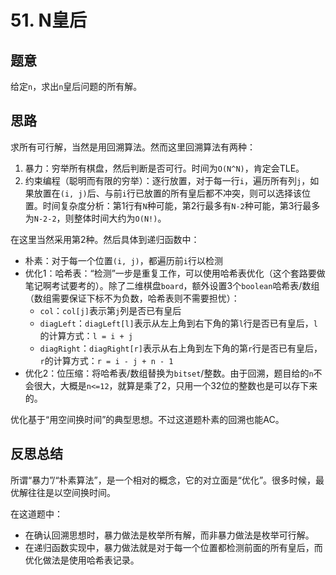 # 51. N皇后

## 题意

给定`n`，求出`n`皇后问题的所有解。

## 思路

求所有可行解，当然是用回溯算法。然而这里回溯算法有两种：

1. 暴力：穷举所有棋盘，然后判断是否可行。时间为`O(N^N)`，肯定会TLE。
1. 约束编程（聪明而有限的穷举）：逐行放置，对于每一行`i`，遍历所有列`j`，如果放置在`(i, j)`后、与前`i`行已放置的所有皇后都不冲突，则可以选择该位置。时间复杂度分析：第1行有`N`种可能，第2行最多有`N-2`种可能，第3行最多为`N-2-2`，则整体时间大约为`O(N!)`。

在这里当然采用第2种。然后具体到递归函数中：

- 朴素：对于每一个位置`(i, j)`，都遍历前`i`行以检测
- 优化1：哈希表：“检测”一步是重复工作，可以使用哈希表优化（这个套路要做笔记啊考试要考的）。除了二维棋盘`board`，额外设置3个`boolean`哈希表/数组（数组需要保证下标不为负数，哈希表则不需要担忧）：
  - `col`：`col[j]`表示第`j`列是否已有皇后
  - `diagLeft`：`diagLeft[l]`表示从左上角到右下角的第`l`行是否已有皇后，`l`的计算方式：`l = i + j`
  - `diagRight`：`diagRight[r]`表示从右上角到左下角的第`r`行是否已有皇后，`r`的计算方式：`r = i - j + n - 1`
- 优化2：位压缩：将哈希表/数组替换为`bitset`/整数。由于回溯，题目给的`n`不会很大，大概是`n<=12`，就算是乘了2，只用一个32位的整数也是可以存下来的。

优化基于“用空间换时间”的典型思想。不过这道题朴素的回溯也能AC。

## 反思总结

所谓“暴力”/“朴素算法”，是一个相对的概念，它的对立面是“优化”。很多时候，最优解往往是以空间换时间。

在这道题中：

- 在确认回溯思想时，暴力做法是枚举所有解，而非暴力做法是枚举可行解。
- 在递归函数实现中，暴力做法就是对于每一个位置都检测前面的所有皇后，而优化做法是使用哈希表记录。
